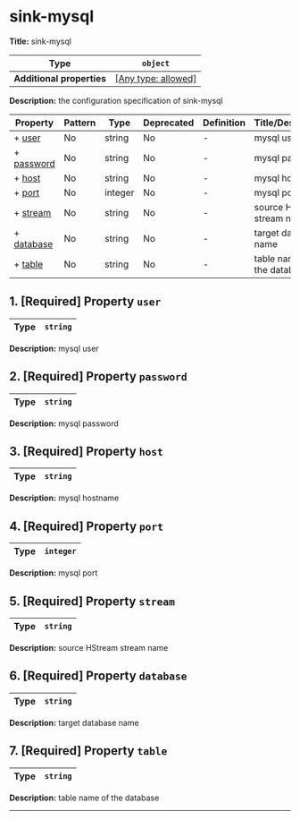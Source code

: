 # sink-mysql

**Title:** sink-mysql

| Type                      | `object`                                                                  |
| ------------------------- | ------------------------------------------------------------------------- |
| **Additional properties** | [[Any type: allowed]](# "Additional Properties of any type are allowed.") |

**Description:** the configuration specification of sink-mysql

| Property                 | Pattern | Type    | Deprecated | Definition | Title/Description          |
| ------------------------ | ------- | ------- | ---------- | ---------- | -------------------------- |
| + [user](#user )         | No      | string  | No         | -          | mysql user                 |
| + [password](#password ) | No      | string  | No         | -          | mysql password             |
| + [host](#host )         | No      | string  | No         | -          | mysql hostname             |
| + [port](#port )         | No      | integer | No         | -          | mysql port                 |
| + [stream](#stream )     | No      | string  | No         | -          | source HStream stream name |
| + [database](#database ) | No      | string  | No         | -          | target database name       |
| + [table](#table )       | No      | string  | No         | -          | table name of the database |

## <a name="user"></a>1. [Required] Property `user`

| Type | `string` |
| ---- | -------- |

**Description:** mysql user

## <a name="password"></a>2. [Required] Property `password`

| Type | `string` |
| ---- | -------- |

**Description:** mysql password

## <a name="host"></a>3. [Required] Property `host`

| Type | `string` |
| ---- | -------- |

**Description:** mysql hostname

## <a name="port"></a>4. [Required] Property `port`

| Type | `integer` |
| ---- | --------- |

**Description:** mysql port

## <a name="stream"></a>5. [Required] Property `stream`

| Type | `string` |
| ---- | -------- |

**Description:** source HStream stream name

## <a name="database"></a>6. [Required] Property `database`

| Type | `string` |
| ---- | -------- |

**Description:** target database name

## <a name="table"></a>7. [Required] Property `table`

| Type | `string` |
| ---- | -------- |

**Description:** table name of the database

----------------------------------------------------------------------------------------------------------------------------
